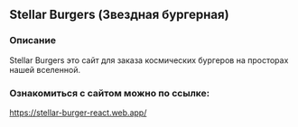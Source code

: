 ## Stellar Burgers (Звездная бургерная)

### Описание

Stellar Burgers это сайт для заказа космических бургеров на просторах нашей вселенной.

### Ознакомиться с сайтом можно по ссылке:

https://stellar-burger-react.web.app/
